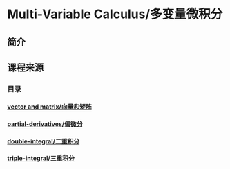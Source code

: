 # Multi-Variable Calculus/多变量微积分

## 简介

## 课程来源

### 目录

#### [vector and matrix/向量和矩阵](vector.md)
#### [partial-derivatives/偏微分](partial.md)
#### [double-integral/二重积分](double.md)
#### [triple-integral/三重积分](triple.md)
